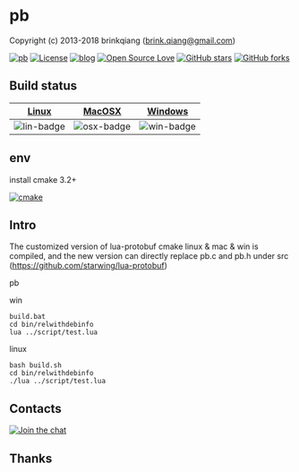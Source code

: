 # pb

Copyright (c) 2013-2018 brinkqiang (brink.qiang@gmail.com)

[![pb](https://img.shields.io/badge/brinkqiang-pb-blue.svg?style=flat-square)](https://github.com/brinkqiang/pb)
[![License](https://img.shields.io/badge/license-MIT-brightgreen.svg)](https://github.com/brinkqiang/pb/blob/master/LICENSE)
[![blog](https://img.shields.io/badge/Author-Blog-7AD6FD.svg)](https://brinkqiang.github.io/)
[![Open Source Love](https://badges.frapsoft.com/os/v3/open-source.png)](https://github.com/brinkqiang)
[![GitHub stars](https://img.shields.io/github/stars/brinkqiang/pb.svg?label=Stars)](https://github.com/brinkqiang/pb) 
[![GitHub forks](https://img.shields.io/github/forks/brinkqiang/pb.svg?label=Fork)](https://github.com/brinkqiang/pb)

## Build status
| [Linux][lin-link] | [MacOSX][osx-link] | [Windows][win-link] |
| :---------------: | :----------------: | :-----------------: |
| ![lin-badge]      | ![osx-badge]       | ![win-badge]        |

[lin-badge]: https://travis-ci.org/brinkqiang/pb.svg?branch=master "Travis build status"
[lin-link]:  https://travis-ci.org/brinkqiang/pb "Travis build status"
[osx-badge]: https://travis-ci.org/brinkqiang/pb.svg?branch=master "Travis build status"
[osx-link]:  https://travis-ci.org/brinkqiang/pb "Travis build status"
[win-badge]: https://ci.appveyor.com/api/projects/status/github/brinkqiang/pb?branch=master&svg=true "AppVeyor build status"
[win-link]:  https://ci.appveyor.com/project/brinkqiang/pb "AppVeyor build status"

## env
install cmake 3.2+

[![cmake](https://img.shields.io/badge/cmake-down-blue.svg?style=flat-square)](https://cmake.org/download/)


## Intro
The customized version of lua-protobuf cmake linux & mac & win is compiled, and the new version can directly replace pb.c and pb.h under src (https://github.com/starwing/lua-protobuf)

pb

win
```
build.bat
cd bin/relwithdebinfo
lua ../script/test.lua
```

linux
```
bash build.sh
cd bin/relwithdebinfo
./lua ../script/test.lua
```

## Contacts
[![Join the chat](https://badges.gitter.im/brinkqiang/pb/Lobby.svg)](https://gitter.im/brinkqiang/pb)

## Thanks
